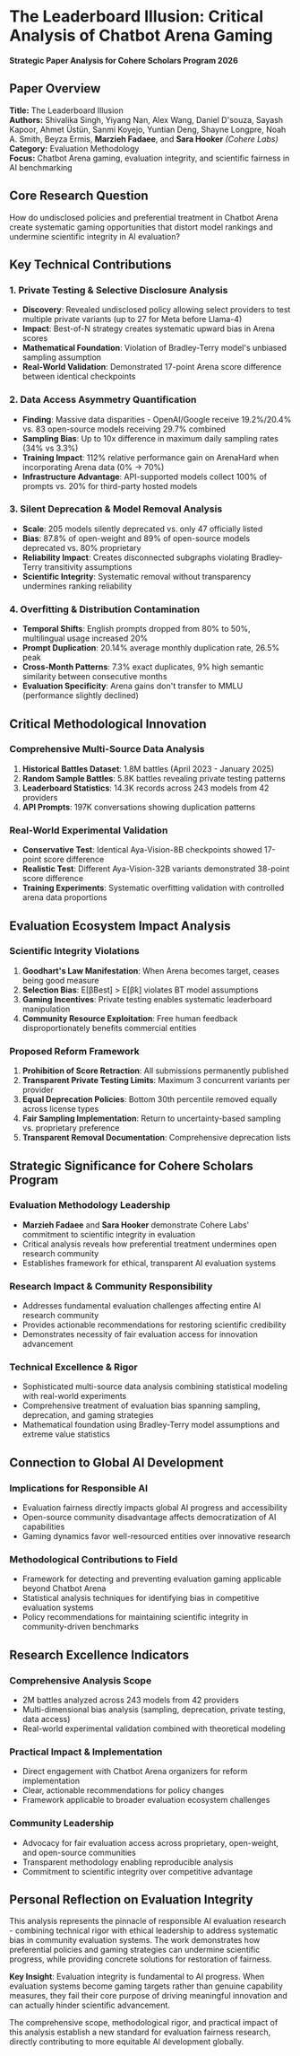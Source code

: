 # The Leaderboard Illusion: Critical Analysis of Chatbot Arena Gaming
**Strategic Paper Analysis for Cohere Scholars Program 2026**

## Paper Overview
**Title:** The Leaderboard Illusion  
**Authors:** Shivalika Singh, Yiyang Nan, Alex Wang, Daniel D'souza, Sayash Kapoor, Ahmet Üstün, Sanmi Koyejo, Yuntian Deng, Shayne Longpre, Noah A. Smith, Beyza Ermis, **Marzieh Fadaee**, and **Sara Hooker** *(Cohere Labs)*  
**Category:** Evaluation Methodology  
**Focus:** Chatbot Arena gaming, evaluation integrity, and scientific fairness in AI benchmarking

## Core Research Question
How do undisclosed policies and preferential treatment in Chatbot Arena create systematic gaming opportunities that distort model rankings and undermine scientific integrity in AI evaluation?

## Key Technical Contributions

### 1. Private Testing & Selective Disclosure Analysis
- **Discovery**: Revealed undisclosed policy allowing select providers to test multiple private variants (up to 27 for Meta before Llama-4)
- **Impact**: Best-of-N strategy creates systematic upward bias in Arena scores
- **Mathematical Foundation**: Violation of Bradley-Terry model's unbiased sampling assumption
- **Real-World Validation**: Demonstrated 17-point Arena score difference between identical checkpoints

### 2. Data Access Asymmetry Quantification
- **Finding**: Massive data disparities - OpenAI/Google receive 19.2%/20.4% vs. 83 open-source models receiving 29.7% combined
- **Sampling Bias**: Up to 10x difference in maximum daily sampling rates (34% vs 3.3%)
- **Training Impact**: 112% relative performance gain on ArenaHard when incorporating Arena data (0% → 70%)
- **Infrastructure Advantage**: API-supported models collect 100% of prompts vs. 20% for third-party hosted models

### 3. Silent Deprecation & Model Removal Analysis
- **Scale**: 205 models silently deprecated vs. only 47 officially listed
- **Bias**: 87.8% of open-weight and 89% of open-source models deprecated vs. 80% proprietary
- **Reliability Impact**: Creates disconnected subgraphs violating Bradley-Terry transitivity assumptions
- **Scientific Integrity**: Systematic removal without transparency undermines ranking reliability

### 4. Overfitting & Distribution Contamination
- **Temporal Shifts**: English prompts dropped from 80% to 50%, multilingual usage increased 20%
- **Prompt Duplication**: 20.14% average monthly duplication rate, 26.5% peak
- **Cross-Month Patterns**: 7.3% exact duplicates, 9% high semantic similarity between consecutive months
- **Evaluation Specificity**: Arena gains don't transfer to MMLU (performance slightly declined)

## Critical Methodological Innovation

### Comprehensive Multi-Source Data Analysis
1. **Historical Battles Dataset**: 1.8M battles (April 2023 - January 2025)
2. **Random Sample Battles**: 5.8K battles revealing private testing patterns
3. **Leaderboard Statistics**: 14.3K records across 243 models from 42 providers
4. **API Prompts**: 197K conversations showing duplication patterns

### Real-World Experimental Validation
- **Conservative Test**: Identical Aya-Vision-8B checkpoints showed 17-point score difference
- **Realistic Test**: Different Aya-Vision-32B variants demonstrated 38-point score difference
- **Training Experiments**: Systematic overfitting validation with controlled arena data proportions

## Evaluation Ecosystem Impact Analysis

### Scientific Integrity Violations
1. **Goodhart's Law Manifestation**: When Arena becomes target, ceases being good measure
2. **Selection Bias**: E[β̂Best] > E[β̂k] violates BT model assumptions
3. **Gaming Incentives**: Private testing enables systematic leaderboard manipulation
4. **Community Resource Exploitation**: Free human feedback disproportionately benefits commercial entities

### Proposed Reform Framework
1. **Prohibition of Score Retraction**: All submissions permanently published
2. **Transparent Private Testing Limits**: Maximum 3 concurrent variants per provider
3. **Equal Deprecation Policies**: Bottom 30th percentile removed equally across license types
4. **Fair Sampling Implementation**: Return to uncertainty-based sampling vs. proprietary preference
5. **Transparent Removal Documentation**: Comprehensive deprecation lists

## Strategic Significance for Cohere Scholars Program

### Evaluation Methodology Leadership
- **Marzieh Fadaee** and **Sara Hooker** demonstrate Cohere Labs' commitment to scientific integrity in evaluation
- Critical analysis reveals how preferential treatment undermines open research community
- Establishes framework for ethical, transparent AI evaluation systems

### Research Impact & Community Responsibility
- Addresses fundamental evaluation challenges affecting entire AI research community
- Provides actionable recommendations for restoring scientific credibility
- Demonstrates necessity of fair evaluation access for innovation advancement

### Technical Excellence & Rigor
- Sophisticated multi-source data analysis combining statistical modeling with real-world experiments
- Comprehensive treatment of evaluation bias spanning sampling, deprecation, and gaming strategies
- Mathematical foundation using Bradley-Terry model assumptions and extreme value statistics

## Connection to Global AI Development

### Implications for Responsible AI
- Evaluation fairness directly impacts global AI progress and accessibility
- Open-source community disadvantage affects democratization of AI capabilities
- Gaming dynamics favor well-resourced entities over innovative research

### Methodological Contributions to Field
- Framework for detecting and preventing evaluation gaming applicable beyond Chatbot Arena
- Statistical analysis techniques for identifying bias in competitive evaluation systems
- Policy recommendations for maintaining scientific integrity in community-driven benchmarks

## Research Excellence Indicators

### Comprehensive Analysis Scope
- 2M battles analyzed across 243 models from 42 providers
- Multi-dimensional bias analysis (sampling, deprecation, private testing, data access)
- Real-world experimental validation combined with theoretical modeling

### Practical Impact & Implementation
- Direct engagement with Chatbot Arena organizers for reform implementation
- Clear, actionable recommendations for policy changes
- Framework applicable to broader evaluation ecosystem challenges

### Community Leadership
- Advocacy for fair evaluation access across proprietary, open-weight, and open-source communities
- Transparent methodology enabling reproducible analysis
- Commitment to scientific integrity over competitive advantage

## Personal Reflection on Evaluation Integrity

This analysis represents the pinnacle of responsible AI evaluation research - combining technical rigor with ethical leadership to address systematic bias in community evaluation systems. The work demonstrates how preferential policies and gaming strategies can undermine scientific progress, while providing concrete solutions for restoration of fairness.

**Key Insight**: Evaluation integrity is fundamental to AI progress. When evaluation systems become gaming targets rather than genuine capability measures, they fail their core purpose of driving meaningful innovation and can actually hinder scientific advancement.

The comprehensive scope, methodological rigor, and practical impact of this analysis establish a new standard for evaluation fairness research, directly contributing to more equitable AI development globally.